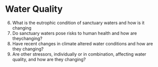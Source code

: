 # Water Quality

6. What is the eutrophic condition of sanctuary waters and how is it changing
7. Do sanctuary waters pose risks to human health and how are theychanging?
8. Have recent changes in climate altered water conditions and how are they changing?
9. Are other stressors, individually or in combination, affecting water quality, and how are they changing?
